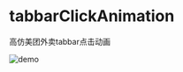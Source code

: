 # tabbarClickAnimation
 高仿美团外卖tabbar点击动画


![demo](https://upload-images.jianshu.io/upload_images/1823354-6c9495e222778af6.png?imageMogr2/auto-orient/strip%7CimageView2/2/w/320)
